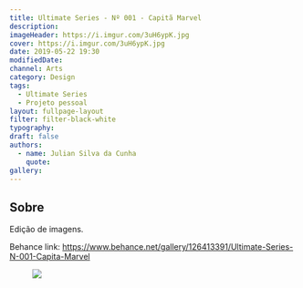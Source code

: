 ```yaml
---
title: Ultimate Series - Nº 001 - Capitã Marvel
description:
imageHeader: https://i.imgur.com/3uH6ypK.jpg
cover: https://i.imgur.com/3uH6ypK.jpg
date: 2019-05-22 19:30
modifiedDate:
channel: Arts
category: Design
tags:
  - Ultimate Series
  - Projeto pessoal
layout: fullpage-layout
filter: filter-black-white
typography:
draft: false
authors:
  - name: Julian Silva da Cunha
    quote:
gallery:
---
```


## Sobre

Edição de imagens.

Behance link: https://www.behance.net/gallery/126413391/Ultimate-Series-N-001-Capita-Marvel

<figure>
<img src="https://i.imgur.com/3uH6ypK.jpg" className="max-w-none mx-auto block"/>
</figure>
